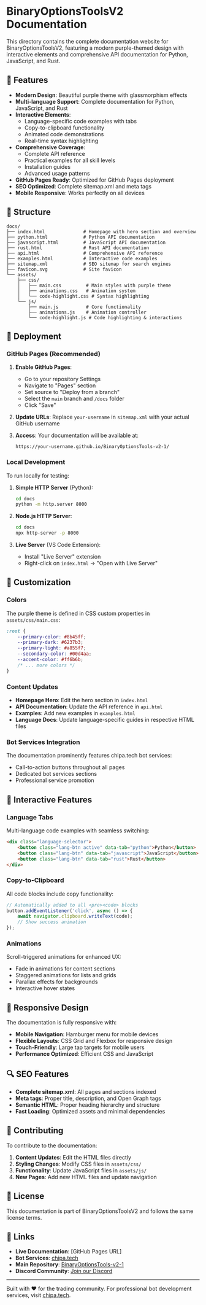 # BinaryOptionsToolsV2 Documentation

This directory contains the complete documentation website for BinaryOptionsToolsV2, featuring a modern purple-themed design with interactive elements and comprehensive API documentation for Python, JavaScript, and Rust.

## 🌟 Features

- **Modern Design**: Beautiful purple theme with glassmorphism effects
- **Multi-language Support**: Complete documentation for Python, JavaScript, and Rust
- **Interactive Elements**: 
  - Language-specific code examples with tabs
  - Copy-to-clipboard functionality
  - Animated code demonstrations
  - Real-time syntax highlighting
- **Comprehensive Coverage**:
  - Complete API reference
  - Practical examples for all skill levels
  - Installation guides
  - Advanced usage patterns
- **GitHub Pages Ready**: Optimized for GitHub Pages deployment
- **SEO Optimized**: Complete sitemap.xml and meta tags
- **Mobile Responsive**: Works perfectly on all devices

## 📁 Structure

```
docs/
├── index.html              # Homepage with hero section and overview
├── python.html             # Python API documentation
├── javascript.html         # JavaScript API documentation  
├── rust.html               # Rust API documentation
├── api.html                # Comprehensive API reference
├── examples.html           # Interactive code examples
├── sitemap.xml             # SEO sitemap for search engines
├── favicon.svg             # Site favicon
└── assets/
    ├── css/
    │   ├── main.css         # Main styles with purple theme
    │   ├── animations.css   # Animation system
    │   └── code-highlight.css # Syntax highlighting
    └── js/
        ├── main.js          # Core functionality
        ├── animations.js    # Animation controller
        └── code-highlight.js # Code highlighting & interactions
```

## 🚀 Deployment

### GitHub Pages (Recommended)

1. **Enable GitHub Pages**:
   - Go to your repository Settings
   - Navigate to "Pages" section
   - Set source to "Deploy from a branch"
   - Select the `main` branch and `/docs` folder
   - Click "Save"

2. **Update URLs**: Replace `your-username` in `sitemap.xml` with your actual GitHub username

3. **Access**: Your documentation will be available at:
   ```
   https://your-username.github.io/BinaryOptionsTools-v2-1/
   ```

### Local Development

To run locally for testing:

1. **Simple HTTP Server** (Python):
   ```bash
   cd docs
   python -m http.server 8000
   ```

2. **Node.js HTTP Server**:
   ```bash
   cd docs
   npx http-server -p 8000
   ```

3. **Live Server** (VS Code Extension):
   - Install "Live Server" extension
   - Right-click on `index.html` → "Open with Live Server"

## 🎨 Customization

### Colors
The purple theme is defined in CSS custom properties in `assets/css/main.css`:

```css
:root {
    --primary-color: #8b45ff;
    --primary-dark: #6237b3;
    --primary-light: #a855f7;
    --secondary-color: #00d4aa;
    --accent-color: #ff6b6b;
    /* ... more colors */
}
```

### Content Updates
- **Homepage Hero**: Edit the hero section in `index.html`
- **API Documentation**: Update the API reference in `api.html`
- **Examples**: Add new examples in `examples.html`
- **Language Docs**: Update language-specific guides in respective HTML files

### Bot Services Integration
The documentation prominently features chipa.tech bot services:
- Call-to-action buttons throughout all pages
- Dedicated bot services sections
- Professional service promotion

## 🔧 Interactive Features

### Language Tabs
Multi-language code examples with seamless switching:
```html
<div class="language-selector">
    <button class="lang-btn active" data-tab="python">Python</button>
    <button class="lang-btn" data-tab="javascript">JavaScript</button>
    <button class="lang-btn" data-tab="rust">Rust</button>
</div>
```

### Copy-to-Clipboard
All code blocks include copy functionality:
```javascript
// Automatically added to all <pre><code> blocks
button.addEventListener('click', async () => {
    await navigator.clipboard.writeText(code);
    // Show success animation
});
```

### Animations
Scroll-triggered animations for enhanced UX:
- Fade in animations for content sections
- Staggered animations for lists and grids
- Parallax effects for backgrounds
- Interactive hover states

## 📱 Responsive Design

The documentation is fully responsive with:
- **Mobile Navigation**: Hamburger menu for mobile devices
- **Flexible Layouts**: CSS Grid and Flexbox for responsive design
- **Touch-Friendly**: Large tap targets for mobile users
- **Performance Optimized**: Efficient CSS and JavaScript

## 🔍 SEO Features

- **Complete sitemap.xml**: All pages and sections indexed
- **Meta tags**: Proper title, description, and Open Graph tags
- **Semantic HTML**: Proper heading hierarchy and structure
- **Fast Loading**: Optimized assets and minimal dependencies

## 🤝 Contributing

To contribute to the documentation:

1. **Content Updates**: Edit the HTML files directly
2. **Styling Changes**: Modify CSS files in `assets/css/`
3. **Functionality**: Update JavaScript files in `assets/js/`
4. **New Pages**: Add new HTML files and update navigation

## 📄 License

This documentation is part of BinaryOptionsToolsV2 and follows the same license terms.

## 🔗 Links

- **Live Documentation**: [GitHub Pages URL]
- **Bot Services**: [chipa.tech](https://chipa.tech)
- **Main Repository**: [BinaryOptionsTools-v2-1](https://github.com/your-username/BinaryOptionsTools-v2-1)
- **Discord Community**: [Join our Discord](https://discord.gg/T3FGXcmd)

---

Built with ❤️ for the trading community. For professional bot development services, visit [chipa.tech](https://chipa.tech).
